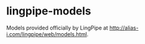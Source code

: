 lingpipe-models
===============

Models provided officially by LingPipe at http://alias-i.com/lingpipe/web/models.html.
